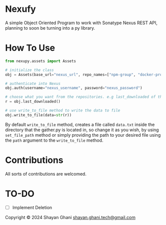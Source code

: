 # Nexufy
A simple Object Oriented Program to work with Sonatype Nexus REST API, planning to soon be turning into a py library.


# How To Use

```python
from nexupy.assets import Assets

# initialize the class
obj = Assets(base_url="nexus_url", repo_names=["npm-group", "docker-proxy"])

# authenticate into Nexus
obj.auth(username="nexus_username", password="nexus_password")

# choose what you want from the repositories. e.g last_downloaded of the packages
r = obj.last_downloaded()

# use write_to_file method to write the data to file
obj.write_to_file(data=str(r))

```
By default `write_to_file` method, creates a file called `data.txt` inside the directory that the gather.py is located in, so change it as you wish, by using `set_file_path` method or simply providing the path to your desired file using the `path` argument to the `write_to_file` method. 


# Contributions
All sorts of contributions are welcomed.

# TO-DO
- [ ] Implement Deletion

Copyright © 2024 Shayan Ghani shayan.ghani.tech@gmail.com
